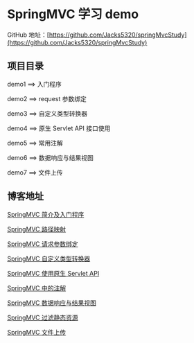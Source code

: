 # SpringMVC 学习 demo

GitHub 地址：[https://github.com/Jacks5320/springMvcStudy](https://github.com/Jacks5320/springMvcStudy)

## 项目目录

demo1 ==> 入门程序

demo2 ==> request 参数绑定

demo3 ==> 自定义类型转换器

demo4 ==> 原生 Servlet API 接口使用

demo5 ==> 常用注解

demo6 ==> 数据响应与结果视图

demo7 ==> 文件上传

## 博客地址

[SpringMVC 简介及入门程序](https://blog.csdn.net/qq_44713454/article/details/108135004)

[SpringMVC 路径映射](https://blog.csdn.net/qq_44713454/article/details/108145304)

[SpringMVC 请求参数绑定](https://blog.csdn.net/qq_44713454/article/details/108146365)

[SpringMVC 自定义类型转换器](https://blog.csdn.net/qq_44713454/article/details/108158345)

[SpringMVC 使用原生 Servlet API](https://blog.csdn.net/qq_44713454/article/details/108161503)

[SpringMVC 中的注解](https://blog.csdn.net/qq_44713454/article/details/108166890)

[SpringMVC 数据响应与结果视图](https://blog.csdn.net/qq_44713454/article/details/108188261)

[SpringMVC 过滤静态资源](https://blog.csdn.net/qq_44713454/article/details/108190159)

[SpringMVC 文件上传](https://blog.csdn.net/qq_44713454/article/details/108197688)
